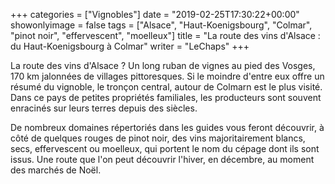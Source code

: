 +++
categories = ["Vignobles"]
date = "2019-02-25T17:30:22+00:00"
showonlyimage = false
tags = ["Alsace", "Haut-Koenigsbourg", "Colmar", "pinot noir", "effervescent", "moelleux"]
title = "La route des vins d'Alsace : du Haut-Koenigsbourg à Colmar"
writer = "LeChaps"
+++

La route des vins d'Alsace ? Un long ruban de vignes au pied des Vosges, 170 km jalonnées de villages pittoresques. Si le moindre d'entre eux offre un résumé du vignoble, le tronçon central, autour de Colmarn est le plus visité. Dans ce pays de petites propriétés familiales, les producteurs sont souvent enracinés sur leurs terres depuis des siècles.  

De nombreux domaines répertoriés dans les guides vous feront découvrir, à côté de quelques rouges de pinot noir, des vins majoritairement blancs, secs, effervescent ou moelleux, qui portent le nom du cépage dont ils sont issus. Une route que l'on peut découvrir l'hiver, en décembre, au moment des marchés de Noël.